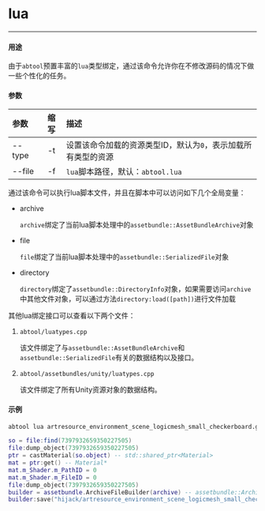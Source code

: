 # lua
---

#### 用途

由于`abtool`预置丰富的`lua`类型绑定，通过该命令允许你在不修改源码的情况下做一些个性化的任务。

#### 参数

|参数|缩写|描述|
|:-|:-:|:-|
|--type|-t|设置该命令加载的资源类型ID，默认为`0`，表示加载所有类型的资源|
|--file|-f|`lua`脚本路径，默认：`abtool.lua`|

通过该命令可以执行lua脚本文件，并且在脚本中可以访问如下几个全局变量：
+ archive

    `archive`绑定了当前lua脚本处理中的`assetbundle::AssetBundleArchive`对象

+ file

    `file`绑定了当前lua脚本处理中的`assetbundle::SerializedFile`对象

+ directory

    `directory`绑定了`assetbundle::DirectoryInfo`对象，如果需要访问`archive`中其他文件对象，可以通过方法`directory:load([path])`进行文件加载

其他lua绑定接口可以查看以下两个文件：
1. `abtool/luatypes.cpp`

    该文件绑定了与`assetbundle::AssetBundleArchive`和`assetbundle::SerializedFile`有关的数据结构以及接口。

2. `abtool/assetbundles/unity/luatypes.cpp`
   
   该文件绑定了所有Unity资源对象的数据结构。

#### 示例

```bash
abtool lua artresource_environment_scene_logicmesh_small_checkerboard.god
```

```lua
so = file:find(7397932659350227505)
file:dump_object(7397932659350227505)
ptr = castMaterial(so.object) -- std::shared_ptr<Material>
mat = ptr:get() -- Material*
mat.m_Shader.m_PathID = 0
mat.m_Shader.m_FileID = 0
file:dump_object(7397932659350227505)
builder = assetbundle.ArchiveFileBuilder(archive) -- assetbundle::ArchiveFileBuilder
builder:save("hijack/artresource_environment_scene_logicmesh_small_checkerboard.god")
```